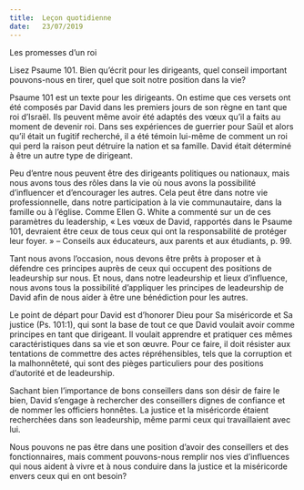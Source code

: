 ```yaml
---
title:  Leçon quotidienne
date:   23/07/2019
---
```


Les promesses d’un roi

Lisez Psaume 101. Bien qu’écrit pour les dirigeants, quel conseil important pouvons-nous en tirer, quel que soit notre position dans la vie?

Psaume 101 est un texte pour les dirigeants. On estime que ces versets ont été composés par David dans les premiers jours de son règne en tant que roi d’Israël. Ils peuvent même avoir été adaptés des vœux qu’il a faits au moment de devenir roi. Dans ses expériences de guerrier pour Saül et alors qu’il était un fugitif recherché, il a été témoin lui-même de comment un roi qui perd la raison peut détruire la nation et sa famille. David était déterminé à être un autre type de dirigeant.

Peu d’entre nous peuvent être des dirigeants politiques ou nationaux, mais nous avons tous des rôles dans la vie où nous avons la possibilité d’influencer et d’encourager les autres. Cela peut être dans notre vie professionnelle, dans notre participation à la vie communautaire, dans la famille ou à l’église. Comme Ellen G. White a commenté sur un de ces paramètres du leadership, « Les vœux de David, rapportés dans le Psaume 101, devraient être ceux de tous ceux qui ont la responsabilité de protéger leur foyer. » – Conseils aux éducateurs, aux parents et aux étudiants, p. 99.

Tant nous avons l’occasion, nous devons être prêts à proposer et à défendre ces principes auprès de ceux qui occupent des positions de leadeurship sur nous. Et nous, dans notre leadeurship et lieux d’influence, nous avons tous la possibilité d’appliquer les principes de leadeurship de David afin de nous aider à être une bénédiction pour les autres.

Le point de départ pour David est d’honorer Dieu pour Sa miséricorde et Sa justice (Ps. 101:1), qui sont la base de tout ce que David voulait avoir comme principes en tant que dirigeant. Il voulait apprendre et pratiquer ces mêmes caractéristiques dans sa vie et son œuvre. Pour ce faire, il doit résister aux tentations de commettre des actes répréhensibles, tels que la corruption et la malhonnêteté, qui sont des pièges particuliers pour des positions d’autorité et de leadeurship.

Sachant bien l’importance de bons conseillers dans son désir de faire le bien, David s’engage à rechercher des conseillers dignes de confiance et de nommer les officiers honnêtes. La justice et la miséricorde étaient recherchées dans son leadeurship, même parmi ceux qui travaillaient avec lui.

Nous pouvons ne pas être dans une position d’avoir des conseillers et des fonctionnaires, mais comment pouvons-nous remplir nos vies d’influences qui nous aident à vivre et à nous conduire dans la justice et la miséricorde envers ceux qui en ont besoin?